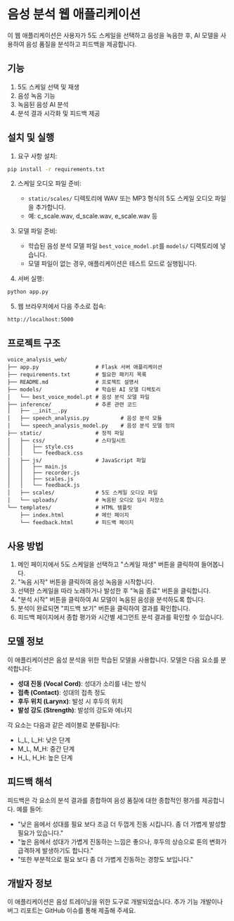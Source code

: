 # 음성 분석 웹 애플리케이션

이 웹 애플리케이션은 사용자가 5도 스케일을 선택하고 음성을 녹음한 후, AI 모델을 사용하여 음성 품질을 분석하고 피드백을 제공합니다.

## 기능

1. 5도 스케일 선택 및 재생
2. 음성 녹음 기능
3. 녹음된 음성 AI 분석
4. 분석 결과 시각화 및 피드백 제공

## 설치 및 실행

1. 요구 사항 설치:
```bash
pip install -r requirements.txt
```

2. 스케일 오디오 파일 준비:
   - `static/scales/` 디렉토리에 WAV 또는 MP3 형식의 5도 스케일 오디오 파일을 추가합니다.
   - 예: c_scale.wav, d_scale.wav, e_scale.wav 등

3. 모델 파일 준비:
   - 학습된 음성 분석 모델 파일 `best_voice_model.pt`를 `models/` 디렉토리에 넣습니다.
   - 모델 파일이 없는 경우, 애플리케이션은 테스트 모드로 실행됩니다.

4. 서버 실행:
```bash
python app.py
```

5. 웹 브라우저에서 다음 주소로 접속:
```
http://localhost:5000
```

## 프로젝트 구조

```
voice_analysis_web/
├── app.py                  # Flask 서버 애플리케이션
├── requirements.txt        # 필요한 패키지 목록
├── README.md               # 프로젝트 설명서
├── models/                 # 학습된 AI 모델 디렉토리
│   └── best_voice_model.pt # 음성 분석 모델 파일
├── inference/              # 추론 관련 코드
│   ├── __init__.py
│   ├── speech_analysis.py          # 음성 분석 모듈
│   └── speech_analysis_model.py    # 음성 분석 모델 정의
├── static/                 # 정적 파일
│   ├── css/                # 스타일시트
│   │   ├── style.css
│   │   └── feedback.css
│   ├── js/                 # JavaScript 파일
│   │   ├── main.js
│   │   ├── recorder.js
│   │   ├── scales.js
│   │   └── feedback.js
│   ├── scales/             # 5도 스케일 오디오 파일
│   └── uploads/            # 녹음된 오디오 임시 저장소
└── templates/              # HTML 템플릿
    ├── index.html          # 메인 페이지
    └── feedback.html       # 피드백 페이지
```

## 사용 방법

1. 메인 페이지에서 5도 스케일을 선택하고 "스케일 재생" 버튼을 클릭하여 들어봅니다.
2. "녹음 시작" 버튼을 클릭하여 음성 녹음을 시작합니다.
3. 선택한 스케일을 따라 노래하거나 발성한 후 "녹음 종료" 버튼을 클릭합니다.
4. "분석 시작" 버튼을 클릭하여 AI 모델이 녹음된 음성을 분석하도록 합니다.
5. 분석이 완료되면 "피드백 보기" 버튼을 클릭하여 결과를 확인합니다.
6. 피드백 페이지에서 종합 평가와 시간별 세그먼트 분석 결과를 확인할 수 있습니다.

## 모델 정보

이 애플리케이션은 음성 분석을 위한 학습된 모델을 사용합니다. 모델은 다음 요소를 분석합니다:

- **성대 진동 (Vocal Cord)**: 성대가 소리를 내는 방식
- **접촉 (Contact)**: 성대의 접촉 정도
- **후두 위치 (Larynx)**: 발성 시 후두의 위치
- **발성 강도 (Strength)**: 발성의 강도와 에너지

각 요소는 다음과 같은 레이블로 분류됩니다:
- L_L, L_H: 낮은 단계
- M_L, M_H: 중간 단계
- H_L, H_H: 높은 단계

## 피드백 해석

피드백은 각 요소의 분석 결과를 종합하여 음성 품질에 대한 종합적인 평가를 제공합니다. 예를 들어:

- "낮은 음에서 성대를 필요 보다 조금 더 두껍게 진동 시킵니다. 좀 더 가볍게 발성할 필요가 있습니다."
- "높은 음에서 성대가 가볍게 진동하는 느낌은 좋으나, 후두의 상승으로 톤의 변화가 급격하게 발생하기도 합니다."
- "또한 부분적으로 필요 보다 좀 더 가볍게 진동하는 경향도 보입니다."

## 개발자 정보

이 애플리케이션은 음성 트레이닝을 위한 도구로 개발되었습니다. 추가 기능 개발이나 버그 리포트는 GitHub 이슈를 통해 제출해 주세요.
